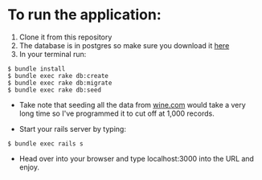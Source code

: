 # To run the application: 
1. Clone it from this repository
1. The database is in postgres so make sure you download it [here](http://www.postgresql.org/)
1. In your terminal run:
```
$ bundle install
$ bundle exec rake db:create
$ bundle exec rake db:migrate
$ bundle exec rake db:seed
```
* Take note that seeding all the data from [wine.com](https://api.wine.com/) would take a very long time so I've programmed it to cut off at 1,000 records.

* Start your rails server by typing:
```
$ bundle exec rails s
```
* Head over into your browser and type localhost:3000 into the URL and enjoy.
